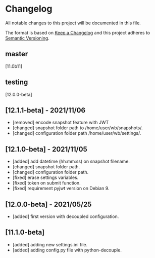 # Changelog
All notable changes to this project will be documented in this file.

The format is based on [Keep a Changelog](https://keepachangelog.com/en/1.0.0.html)
and this project adheres to [Semantic Versioning](https://semver.org/spec/v2.0.0.html).

## master
  [11.0b11]

## testing
  [12.0.0-beta]

## [12.1.1-beta] - 2021/11/06
- [removed] encode snapshot feature with JWT
- [changed] snapshot folder path to /home/user/wb/snapshots/.
- [changed] configuration folder path /home/user/wb/settings/.

## [12.1.0-beta] - 2021/11/05
- [added] add datetime (hh:mm:ss) on snapshot filename.
- [changed] snapshot folder path.
- [changed] configuration folder path.
- [fixed] erase settings variables.
- [fixed] token on submit function.
- [fixed] requirement pyjwt version on Debian 9.

## [12.0.0-beta] - 2021/05/25
- [added] first version with decoupled configuration.

## [11.1.0-beta]
- [added] adding new settings.ini file.
- [added] adding config.py file with python-decouple.
